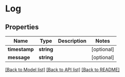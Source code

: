 # Log

## Properties

 Name          | Type       | Description | Notes      
---------------|------------|-------------|------------
 **timestamp** | **string** |             | [optional] 
 **message**   | **string** |             | [optional] 

[[Back to Model list]](../../README.md#documentation-for-models) [[Back to API list]](../../README.md#documentation-for-api-endpoints) [[Back to README]](../../README.md)


